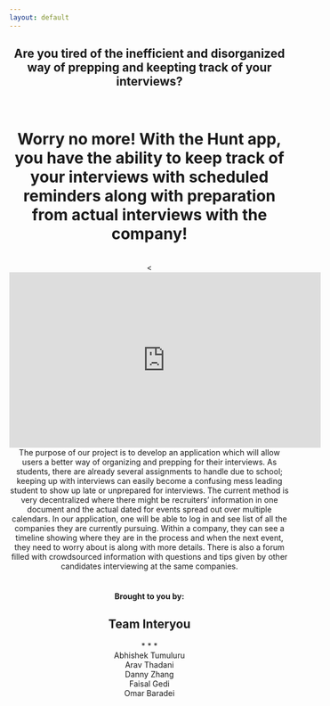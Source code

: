```yaml
---
layout: default
---
```

<center> <h2> Are you tired of the inefficient and disorganized way of prepping and keepting track of your interviews? </h2> </center>
<br/>
<center> <h1> Worry no more! With the Hunt app, you have the ability to keep track of your interviews with scheduled reminders along with preparation from actual interviews with the company! </h1> </center>
<br/>


<center><center><<iframe width="560" height="315" src="https://www.youtube.com/embed/y-9noUVZ2jo" frameborder="0" allow="accelerometer; autoplay; encrypted-media; gyroscope; picture-in-picture" allowfullscreen></iframe>
<br/></center>

<center>The purpose of our project is to develop an application which will allow users a better way of organizing and prepping for their interviews. As students, there are already several assignments to handle due to school; keeping up with interviews can easily become a confusing mess leading student to show up late or unprepared for interviews. The current method is very decentralized where there might be recruiters’ information in one document and the actual dated for events spread out over multiple calendars. In our application, one will be able to log in and see list of all the companies they are currently pursuing. Within a company, they can see a timeline showing where they are in the process and when the next event, they need to worry about is along with more details. There is also a forum filled with crowdsourced information with questions and tips given by other candidates interviewing at the same companies.</center>
<br/>
<center> <h4> Brought to you by: </h4> </center>
<center> <h2> Team Interyou </h2> </center>
* * *
<center> Abhishek Tumuluru </center>
<center> Arav Thadani </center>
<center> Danny Zhang </center>
<center> Faisal Gedi </center>
<center> Omar Baradei </center>


